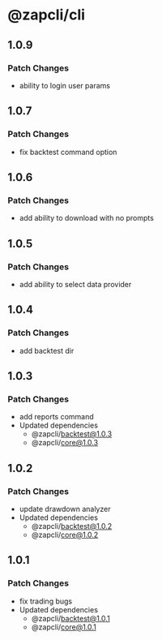 # @zapcli/cli

## 1.0.9

### Patch Changes

- ability to login user params

## 1.0.7

### Patch Changes

- fix backtest command option

## 1.0.6

### Patch Changes

- add ability to download with no prompts

## 1.0.5

### Patch Changes

- add ability to select data provider

## 1.0.4

### Patch Changes

- add backtest dir

## 1.0.3

### Patch Changes

- add reports command
- Updated dependencies
  - @zapcli/backtest@1.0.3
  - @zapcli/core@1.0.3

## 1.0.2

### Patch Changes

- update drawdown analyzer
- Updated dependencies
  - @zapcli/backtest@1.0.2
  - @zapcli/core@1.0.2

## 1.0.1

### Patch Changes

- fix trading bugs
- Updated dependencies
  - @zapcli/backtest@1.0.1
  - @zapcli/core@1.0.1
